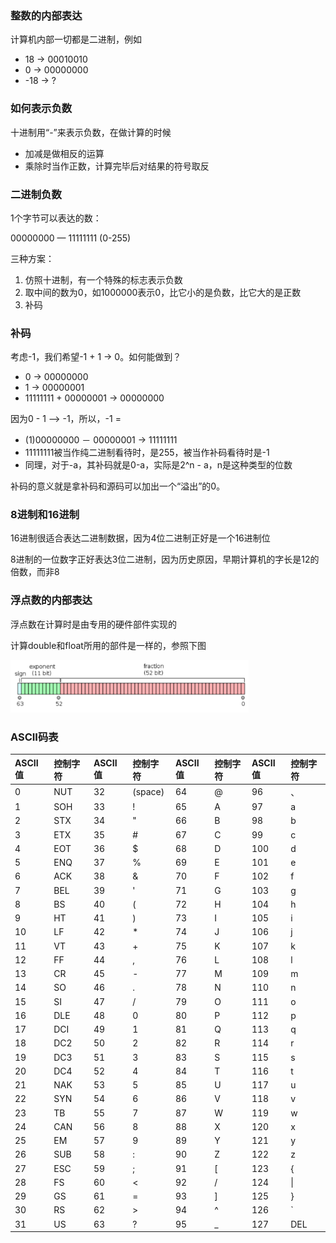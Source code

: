 ### 整数的内部表达

计算机内部⼀切都是⼆进制，例如

- 18 -> 00010010
- 0 -> 00000000 
- -18 -> ?

### 如何表⽰负数

⼗进制⽤“-”来表⽰负数，在做计算的时候

- 加减是做相反的运算
- 乘除时当作正数，计算完毕后对结果的符号取反

### ⼆进制负数

1个字节可以表达的数：

00000000 — 11111111 (0-255)

三种⽅案：

1. 仿照⼗进制，有⼀个特殊的标志表⽰负数
2. 取中间的数为0，如1000000表⽰0，⽐它⼩的是负数，⽐它⼤的是正数
3. 补码

### 补码

考虑-1，我们希望-1 + 1 -> 0。如何能做到？

- 0 -> 00000000
- 1 -> 00000001
- 11111111 + 00000001 -> 00000000

因为0 - 1 —> -1，所以，-1 = 

- (1)00000000 － 00000001 -> 11111111 
- 11111111被当作纯⼆进制看待时，是255，被当作补码看待时是-1
- 同理，对于-a，其补码就是0-a，实际是2^n - a，n是这种类型的位数

补码的意义就是拿补码和源码可以加出一个“溢出”的0。

### 8进制和16进制

16进制很适合表达⼆进制数据，因为4位⼆进制正好是⼀个16进制位

8进制的⼀位数字正好表达3位⼆进制，因为历史原因，早期计算机的字⻓是12的倍数，⽽⾮8

### 浮点数的内部表达

浮点数在计算时是由专⽤的硬件部件实现的

计算double和float所⽤的部件是⼀样的，参照下图

<img src="./float.png" alt="float" style="zoom:38%;" />

### ASCII码表

| ASCII值 | 控制字符 | ASCII值 | 控制字符 | ASCII值 | 控制字符 | ASCII值 | 控制字符 |
| :------ | :------- | :------ | :------- | :------ | :------- | :------ | :------- |
| 0       | NUT      | 32      | (space)  | 64      | @        | 96      | 、       |
| 1       | SOH      | 33      | !        | 65      | A        | 97      | a        |
| 2       | STX      | 34      | "        | 66      | B        | 98      | b        |
| 3       | ETX      | 35      | #        | 67      | C        | 99      | c        |
| 4       | EOT      | 36      | $        | 68      | D        | 100     | d        |
| 5       | ENQ      | 37      | %        | 69      | E        | 101     | e        |
| 6       | ACK      | 38      | &        | 70      | F        | 102     | f        |
| 7       | BEL      | 39      | '        | 71      | G        | 103     | g        |
| 8       | BS       | 40      | (        | 72      | H        | 104     | h        |
| 9       | HT       | 41      | )        | 73      | I        | 105     | i        |
| 10      | LF       | 42      | *        | 74      | J        | 106     | j        |
| 11      | VT       | 43      | +        | 75      | K        | 107     | k        |
| 12      | FF       | 44      | ,        | 76      | L        | 108     | l        |
| 13      | CR       | 45      | -        | 77      | M        | 109     | m        |
| 14      | SO       | 46      | .        | 78      | N        | 110     | n        |
| 15      | SI       | 47      | /        | 79      | O        | 111     | o        |
| 16      | DLE      | 48      | 0        | 80      | P        | 112     | p        |
| 17      | DCI      | 49      | 1        | 81      | Q        | 113     | q        |
| 18      | DC2      | 50      | 2        | 82      | R        | 114     | r        |
| 19      | DC3      | 51      | 3        | 83      | S        | 115     | s        |
| 20      | DC4      | 52      | 4        | 84      | T        | 116     | t        |
| 21      | NAK      | 53      | 5        | 85      | U        | 117     | u        |
| 22      | SYN      | 54      | 6        | 86      | V        | 118     | v        |
| 23      | TB       | 55      | 7        | 87      | W        | 119     | w        |
| 24      | CAN      | 56      | 8        | 88      | X        | 120     | x        |
| 25      | EM       | 57      | 9        | 89      | Y        | 121     | y        |
| 26      | SUB      | 58      | :        | 90      | Z        | 122     | z        |
| 27      | ESC      | 59      | ;        | 91      | [        | 123     | {        |
| 28      | FS       | 60      | <        | 92      | /        | 124     | \|       |
| 29      | GS       | 61      | =        | 93      | ]        | 125     | }        |
| 30      | RS       | 62      | >        | 94      | ^        | 126     | `        |
| 31      | US       | 63      | ?        | 95      | _        | 127     | DEL      |